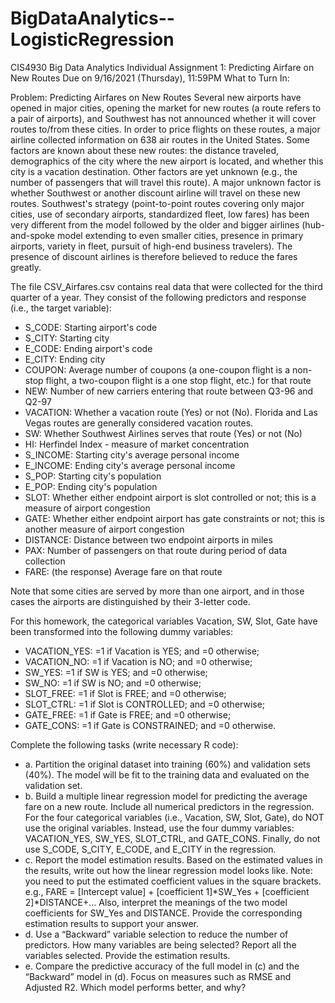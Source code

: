 # BigDataAnalytics--LogisticRegression

CIS4930 Big Data Analytics
Individual Assignment 1: Predicting Airfare on New Routes
Due on 9/16/2021 (Thursday), 11:59PM
What to Turn In: 


Problem: Predicting Airfares on New Routes
Several new airports have opened in major cities, opening the market for new routes (a route refers to a pair of airports), and Southwest has not announced whether it will cover routes to/from these cities. In order to price flights on these routes, a major airline collected information on 638 air routes in the United States. Some factors are known about these new routes: the distance traveled, demographics of the city where the new airport is located, and whether this city is a vacation destination. Other factors are yet unknown (e.g., the number of passengers that will travel this route). A major unknown factor is whether Southwest or another discount airline will travel on these new routes. Southwest's strategy (point-to-point routes covering only major cities, use of secondary airports, standardized fleet, low fares) has been very different from the model followed by the older and bigger airlines (hub-and-spoke model extending to even smaller cities, presence in primary airports, variety in fleet, pursuit of high-end business travelers). The presence of discount airlines is therefore believed to reduce the fares greatly.







The file CSV_Airfares.csv contains real data that were collected for the third quarter of a year. They consist of the following predictors and response (i.e., the target variable):

- S_CODE: Starting airport's code
- S_CITY: Starting city
- E_CODE: Ending airport's code
- E_CITY: Ending city
- COUPON: Average number of coupons (a one-coupon flight is a non-stop flight, a two-coupon flight is a one stop flight, etc.) for that route
- NEW: Number of new carriers entering that route between Q3-96 and Q2-97
- VACATION: Whether a vacation route (Yes) or not (No). Florida and Las Vegas routes are generally considered vacation routes.
- SW: Whether Southwest Airlines serves that route (Yes) or not (No)
- HI: Herfindel Index - measure of market concentration
- S_INCOME: Starting city's average personal income
- E_INCOME: Ending city's average personal income
- S_POP: Starting city's population
- E_POP: Ending city's population
- SLOT: Whether either endpoint airport is slot controlled or not; this is a measure of airport congestion
- GATE: Whether either endpoint airport has gate constraints or not; this is another measure of airport congestion
- DISTANCE: Distance between two endpoint airports in miles
- PAX: Number of passengers on that route during period of data collection
- FARE: (the response) Average fare on that route

Note that some cities are served by more than one airport, and in those cases the airports are
distinguished by their 3-letter code. 

For this homework, the categorical variables Vacation, SW, Slot, Gate have been transformed into the following dummy variables: 
-	VACATION_YES: =1 if Vacation is YES; and =0 otherwise; 
-	VACATION_NO: =1 if Vacation is NO; and =0 otherwise;
-	SW_YES: =1 if SW is YES; and =0 otherwise;
-	SW_NO: =1 if SW is NO; and =0 otherwise;
-	SLOT_FREE: =1 if Slot is FREE; and =0 otherwise;
-	SLOT_CTRL: =1 if Slot is CONTROLLED; and =0 otherwise;
-	GATE_FREE: =1 if Gate is FREE; and =0 otherwise;
-	GATE_CONS: =1 if Gate is CONSTRAINED; and =0 otherwise.




Complete the following tasks (write necessary R code): 
- a.	Partition the original dataset into training (60%) and validation sets (40%). The model will be fit to the training data and evaluated on the validation set.
- b.	Build a multiple linear regression model for predicting the average fare on a new route. Include all numerical predictors in the regression. For the four categorical variables (i.e., Vacation, SW, Slot, Gate), do NOT use the original variables. Instead, use the four dummy variables: VACATION_YES, SW_YES, SLOT_CTRL, and GATE_CONS. Finally, do not use S_CODE, S_CITY, E_CODE, and E_CITY in the regression.  
- c.	Report the model estimation results. Based on the estimated values in the results, write out how the linear regression model looks like. Note: you need to put the estimated coefficient values in the square brackets. 
e.g., FARE = [Intercept value] + [coefficient 1]*SW_Yes + [coefficient 2]*DISTANCE+…
Also, interpret the meanings of the two model coefficients for SW_Yes and DISTANCE. 
Provide the corresponding estimation results to support your answer. 
- d.	Use a “Backward” variable selection to reduce the number of predictors. How many variables are being selected? Report all the variables selected. Provide the estimation results.  
- e.	Compare the predictive accuracy of the full model in (c) and the “Backward” model in (d). Focus on measures such as RMSE and Adjusted R2. Which model performs better, and why?
